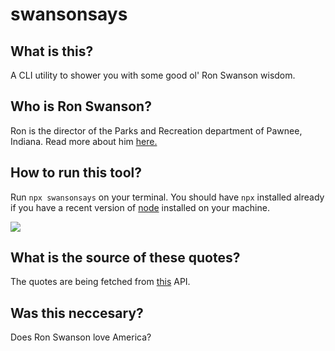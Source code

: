 # swansonsays

## What is this?

A CLI utility to shower you with some good ol' Ron Swanson wisdom.

## Who is Ron Swanson?
Ron is the director of the Parks and Recreation department of Pawnee, Indiana. Read more about him [here.](https://en.wikipedia.org/wiki/Ron_Swanson)

## How to run this tool?
Run `npx swansonsays` on your terminal. You should have `npx` installed already if you have a recent version of [node](https://nodejs.org/en/) installed on your machine.

![](https://user-images.githubusercontent.com/21967563/80956605-2a1e9880-8e1f-11ea-8b18-afbaf7ff8499.png)

## What is the source of these quotes?
The quotes are being fetched from [this](http://ron-swanson-quotes.herokuapp.com/v2/quotes) API.

## Was this neccesary?
Does Ron Swanson love America?

